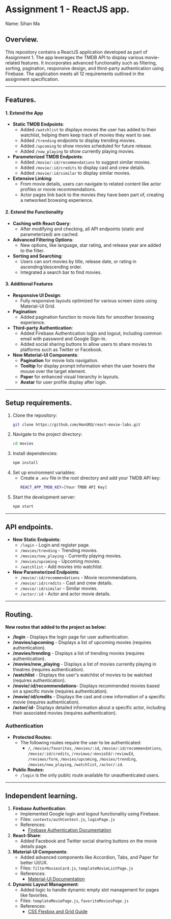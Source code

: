 # Assignment 1 - ReactJS app.

Name: Sihan Ma

## Overview.

This repository contains a ReactJS application developed as part of Assignment 1. The app leverages the TMDB API to display various movie-related features. It incorporates advanced functionality such as filtering, sorting, pagination, responsive design, and third-party authentication using Firebase. The application meets all 12 requirements outlined in the assignment specification.

---

## Features.

#### **1. Extend the App**

- **Static TMDB Endpoints**:
  - Added `/watchlist` to displays movies the user has added to their watchlist, helping them keep track of movies they want to see.
  - Added `/trending` endpoints to display trending movies.
  - Added `/upcoming` to show movies scheduled for future release.
  - Added ` /now_playing ` to show currently playing movies.
- **Parameterized TMDB Endpoints**:
  - Added `/movie/:id/recommendations` to suggest similar movies.
  - Added `/movie/:id/credits` to display cast and crew details.
  - Added `/movie/:id/similar` to display similar movies.
- **Extensive Linking**:
  - From movie details, users can navigate to related content like actor profiles or movie recommendations.
  - Actor pages link back to the movies they have been part of, creating a networked browsing experience.

#### **2. Extend the Functionality**

- **Caching with React Query**:
  - After modifying and checking, all API endpoints (static and parameterized) are cached.
- **Advanced Filtering Options**:
  - New options, like language, star rating, and release year are added to the filter.
- **Sorting and Searching**:
  - Users can sort movies by title, release date, or rating in ascending/descending order.
  - Integrated a search bar to find movies.

#### **3. Additional Features**

- **Responsive UI Design**:
  - Fully responsive layouts optimized for various screen sizes using Material-UI Grid.
- **Pagination**:
  - Added pagination function to movie lists for smoother browsing experience.
- **Third-party Authentication**:
  - Added Firebase Authentication login and logout, including common email with password and Google Sign-In.
  - Added social sharing buttons to allow users to share movies to platforms such as Twitter or Facebook.
- **New Material-UI Components**:
  - **Pagination** for movie lists navigation.
  - **Tooltip** for display prompt information when the user hovers the mouse over the target element.
  - **Paper** for enhanced visual hierarchy in layouts.
  - **Avatar** for user profile display after login.

---

## Setup requirements.

1. Clone the repository:
   ```bash
   git clone https://github.com/HanGRQ/react-movie-labs.git
   ```
2. Navigate to the project directory:
   ```bash
   cd movies
   ```
3. Install dependencies:
   ```bash
   npm install
   ```
4. Set up environment variables:
   - Create a `.env` file in the root directory and add your TMDB API key:
     ```bash
     REACT_APP_TMDB_KEY=[Your TMDB API Key]
     ```
5. Start the development server:
   ```bash
   npm start
   ```

---

## API endpoints.

+ **New Static Endpoints**:
  - `/login` - Login and register page.
  - `/movies/trending` - Trending movies.
  - `/movies/now_playing` - Currently playing movies.
  - `/movies/upcoming` - Upcoming movies.
  - `/watchlist` - Add movies into watchlist.
+ **New Parameterized Endpoints**:
  - `/movie/:id/recommendations` - Movie recommendations.
  - `/movie/:id/credits` - Cast and crew details.
  - `/movie/:id/similar` - Similar movies.
  - `/actor/:id` - Actor and actor movie details.

---

## Routing.

**New routes that added to the project as below:**

+ **/login** - Displays the login page for user authentication.
+ **/movies/upcoming** - Displays a list of upcoming movies (requires authentication).
+ **/movies/trending** - Displays a list of trending movies (requires authentication).
+ **/movies/now_playing** - Displays a list of movies currently playing in theatres (requires authentication).
+ **/watchlist** - Displays the user's watchlist of movies to be watched (requires authentication).
+ **/movie/:id/recommendations**\- Displays recommended movies based on a specific movie (requires authentication).
+ **/movie/:id/credits** \- Displays the cast and crew information of a specific movie (requires authentication).
+ **/actor/:id**\- Displays detailed information about a specific actor, including their associated movies (requires authentication).

### Authentication

- **Protected Routes:**
  - The following routes require the user to be authenticated:
    - `/`, `/movies/favorites`, `/movies/:id`, `/movie/:id/recommendations`, `/movie/:id/credits`, `/reviews/:movieId/:reviewId`, `/reviews/form`, `/movies/upcoming`, `/movies/trending`, `/movies/now_playing`, `/watchlist`, `/actor/:id`.
- **Public Routes:**
  - `/login` is the only public route available for unauthenticated users.

---

## Independent learning.

1. **Firebase Authentication**:
   - Implemented Google login and logout functionality using Firebase.
   - Files: `contexts/authContext.js`, `loginPage.js`
   - References:
     - [Firebase Authentication Documentation](https://firebase.google.com/docs/auth)
2. **React-Share**: 
   - Added Facebook and Twitter social sharing buttons on the movie details page.
3. **Material-UI Components**:
   - Added advanced components like Accordion, Tabs, and Paper for better UI/UX.
   - Files: `filterMoviesCard.js`, `templateMovieListPage.js`
   - References:
     - [Material-UI Documentation](https://mui.com/)
4. **Dynamic Layout Management**:
   - Added logic to handle dynamic empty slot management for pages like favorites.
   - Files: `templateMoviePage.js`, `favoriteMoviesPage.js`
   - References:
     - [CSS Flexbox and Grid Guide](https://css-tricks.com/snippets/css/a-guide-to-flexbox/)

